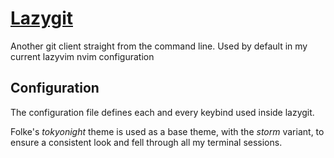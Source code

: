 # [Lazygit](https://github.com/jesseduffield/lazygit#installation)

Another git client straight from the command line. Used by default in my current
lazyvim nvim configuration

## Configuration

The configuration file defines each and every keybind used inside
lazygit.

Folke's _tokyonight_ theme is used as a base theme, with the
_storm_ variant, to ensure a consistent look and fell through all
my terminal sessions.
